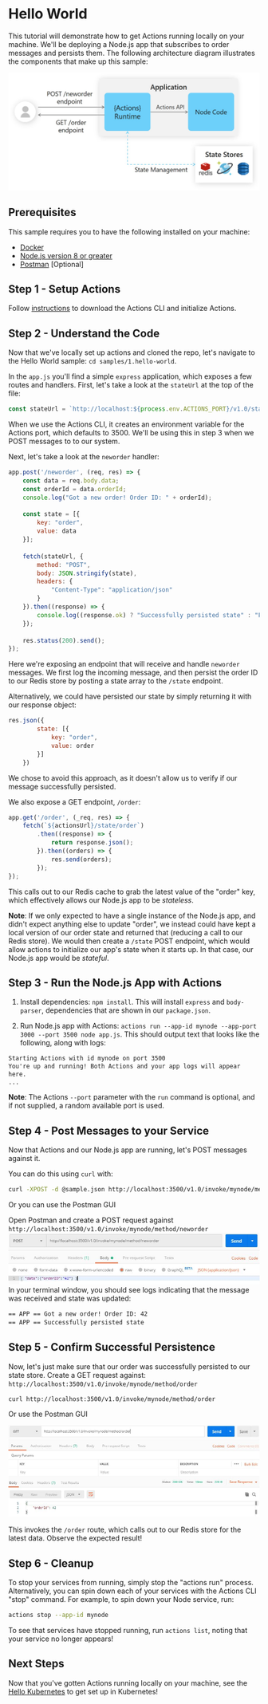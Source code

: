 # Hello World

This tutorial will demonstrate how to get Actions running locally on your machine. We'll be deploying a Node.js app that subscribes to order messages and persists them. The following architecture diagram illustrates the components that make up this sample: 

![Architecture Diagram](./img/Architecture_Diagram.jpg)

## Prerequisites
This sample requires you to have the following installed on your machine:
- [Docker](https://docs.docker.com/)
- [Node.js version 8 or greater](https://nodejs.org/en/) 
- [Postman](https://www.getpostman.com/) [Optional]

## Step 1 - Setup Actions 

Follow [instructions](https://github.com/actionscore/actions#install-as-standalone) to download the Actions CLI and initialize Actions.

## Step 2 - Understand the Code

Now that we've locally set up actions and cloned the repo, let's navigate to the Hello World sample: `cd samples/1.hello-world`.

In the `app.js` you'll find a simple `express` application, which exposes a few routes and handlers. First, let's take a look at the `stateUrl` at the top of the file: 

```js
const stateUrl = `http://localhost:${process.env.ACTIONS_PORT}/v1.0/state`;
```
When we use the Actions CLI, it creates an environment variable for the Actions port, which defaults to 3500. We'll be using this in step 3 when we POST messages to to our system.

Next, let's take a look at the ```neworder``` handler:

```js
app.post('/neworder', (req, res) => {
    const data = req.body.data;
    const orderId = data.orderId;
    console.log("Got a new order! Order ID: " + orderId);

    const state = [{
        key: "order",
        value: data
    }];

    fetch(stateUrl, {
        method: "POST",
        body: JSON.stringify(state),
        headers: {
            "Content-Type": "application/json"
        }
    }).then((response) => {
        console.log((response.ok) ? "Successfully persisted state" : "Failed to persist state");
    });

    res.status(200).send();
});
```

Here we're exposing an endpoint that will receive and handle `neworder` messages. We first log the incoming message, and then persist the order ID to our Redis store by posting a state array to the `/state` endpoint.

Alternatively, we could have persisted our state by simply returning it with our response object:

```js
res.json({
        state: [{
            key: "order",
            value: order
        }]
    })
```

We chose to avoid this approach, as it doesn't allow us to verify if our message successfully persisted.

We also expose a GET endpoint, `/order`:

```js
app.get('/order', (_req, res) => {
    fetch(`${actionsUrl}/state/order`)
        .then((response) => {
            return response.json();
        }).then((orders) => {
            res.send(orders);
        });
});
```

This calls out to our Redis cache to grab the latest value of the "order" key, which effectively allows our Node.js app to be _stateless_. 

**Note**: If we only expected to have a single instance of the Node.js app, and didn't expect anything else to update "order", we instead could have kept a local version of our order state and returned that (reducing a call to our Redis store). We would then create a `/state` POST endpoint, which would allow actions to initialize our app's state when it starts up. In that case, our Node.js app would be _stateful_.

## Step 3 - Run the Node.js App with Actions

1. Install dependencies: `npm install`. This will install `express` and `body-parser`, dependencies that are shown in our `package.json`.

2. Run Node.js app with Actions: `actions run --app-id mynode --app-port 3000 --port 3500 node app.js`. This should output text that looks like the following, along with logs:

```
Starting Actions with id mynode on port 3500
You're up and running! Both Actions and your app logs will appear here.
...
```
**Note**:  The Actions `--port` parameter with the `run` command is optional, and if not supplied, a random available port is used.

## Step 4 - Post Messages to your Service

Now that Actions and our Node.js app are running, let's POST messages against it.

You can do this using `curl` with:

```sh
curl -XPOST -d @sample.json http://localhost:3500/v1.0/invoke/mynode/method/neworder
```

Or you can use the Postman GUI

Open Postman and create a POST request against `http://localhost:3500/v1.0/invoke/mynode/method/neworder`
![Postman Screenshot](./img/postman1.jpg)
In your terminal window, you should see logs indicating that the message was received and state was updated:
```bash
== APP == Got a new order! Order ID: 42
== APP == Successfully persisted state
```

## Step 5 - Confirm Successful Persistence

Now, let's just make sure that our order was successfully persisted to our state store. Create a GET request against: `http://localhost:3500/v1.0/invoke/mynode/method/order`

```sh
curl http://localhost:3500/v1.0/invoke/mynode/method/order
```

Or use the Postman GUI

![Postman Screenshot 2](./img/postman2.jpg)

This invokes the `/order` route, which calls out to our Redis store for the latest data. Observe the expected result!

## Step 6 - Cleanup

To stop your services from running, simply stop the "actions run" process. Alternatively, you can spin down each of your services with the Actions CLI "stop" command. For example, to spin down your Node service, run: 

```bash
actions stop --app-id mynode
```

To see that services have stopped running, run `actions list`, noting that your service no longer appears!

## Next Steps

Now that you've gotten Actions running locally on your machine, see the [Hello Kubernetes](../2.hello-kubernetes) to get set up in Kubernetes!
